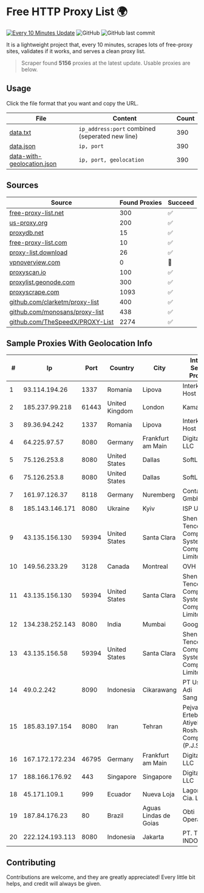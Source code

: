 
# Free HTTP Proxy List 🌍

[![Every 10 Minutes Update](https://github.com/mertguvencli/http-proxy-list/actions/workflows/main.yml/badge.svg?branch=main)](https://github.com/mertguvencli/http-proxy-list/actions/workflows/main.yml)
![GitHub](https://img.shields.io/github/license/mertguvencli/http-proxy-list)
![GitHub last commit](https://img.shields.io/github/last-commit/mertguvencli/http-proxy-list)

It is a lightweight project that, every 10 minutes, scrapes lots of free-proxy sites, validates if it works, and serves a clean proxy list.


> Scraper found **5156** proxies at the latest update. Usable proxies are below.

## Usage

Click the file format that you want and copy the URL.


|File|Content|Count|
|----|-------|-----|
|[data.txt](https://raw.githubusercontent.com/mertguvencli/http-proxy-list/main/proxy-list/data.txt)|`ip_address:port` combined (seperated new line)|390|
|[data.json](https://raw.githubusercontent.com/mertguvencli/http-proxy-list/main/proxy-list/data.json)|`ip, port`|390|
|[data-with-geolocation.json](https://raw.githubusercontent.com/mertguvencli/http-proxy-list/main/proxy-list/data-with-geolocation.json)|`ip, port, geolocation`|390|

## Sources

|Source|Found Proxies|Succeed|
|------|-------------|-------|
|[free-proxy-list.net](https://free-proxy-list.net)|300|✅|
|[us-proxy.org](https://www.us-proxy.org)|200|✅|
|[proxydb.net](http://proxydb.net)|15|✅|
|[free-proxy-list.com](https://free-proxy-list.com/?page=&port=&type%5B%5D=http&type%5B%5D=https&up_time=0&search=Search)|10|✅|
|[proxy-list.download](https://www.proxy-list.download/HTTP)|26|✅|
|[vpnoverview.com](https://vpnoverview.com/privacy/anonymous-browsing/free-proxy-servers)|0|🚫|
|[proxyscan.io](https://www.proxyscan.io)|100|✅|
|[proxylist.geonode.com](https://proxylist.geonode.com/api/proxy-list?limit=300&page=1&sort_by=lastChecked&sort_type=desc&protocols=http,https)|300|✅|
|[proxyscrape.com](https://api.proxyscrape.com/v2/?request=displayproxies&protocol=http&timeout=10000&country=all&ssl=all&anonymity=all)|1093|✅|
|[github.com/clarketm/proxy-list](https://raw.githubusercontent.com/clarketm/proxy-list/master/proxy-list-raw.txt)|400|✅|
|[github.com/monosans/proxy-list](https://raw.githubusercontent.com/monosans/proxy-list/main/proxies/http.txt)|438|✅|
|[github.com/TheSpeedX/PROXY-List](https://raw.githubusercontent.com/TheSpeedX/PROXY-List/master/http.txt)|2274|✅|


## Sample Proxies With Geolocation Info

|#|Ip|Port|Country|City|Internet Service Provider|
|-|--|----|-------|----|-------------------------|
|1|93.114.194.26|1337|Romania|Lipova|Interkvm Host SRL|
|2|185.237.99.218|61443|United Kingdom|London|Kamatera Inc|
|3|89.36.94.242|1337|Romania|Lipova|Interkvm Host SRL|
|4|64.225.97.57|8080|Germany|Frankfurt am Main|DigitalOcean, LLC|
|5|75.126.253.8|8080|United States|Dallas|SoftLayer|
|6|75.126.253.8|8080|United States|Dallas|SoftLayer|
|7|161.97.126.37|8118|Germany|Nuremberg|Contabo GmbH|
|8|185.143.146.171|8080|Ukraine|Kyiv|ISP UTELS|
|9|43.135.156.130|59394|United States|Santa Clara|Shenzhen Tencent Computer Systems Company Limited|
|10|149.56.233.29|3128|Canada|Montreal|OVH Hosting|
|11|43.135.156.130|59394|United States|Santa Clara|Shenzhen Tencent Computer Systems Company Limited|
|12|134.238.252.143|8080|India|Mumbai|Google LLC|
|13|43.135.156.58|59394|United States|Santa Clara|Shenzhen Tencent Computer Systems Company Limited|
|14|49.0.2.242|8090|Indonesia|Cikarawang|PT Usaha Adi Sanggoro|
|15|185.83.197.154|8080|Iran|Tehran|Pejvak Ertebatat Atiyeh Roshan Company (P.J.S.)|
|16|167.172.172.234|46795|Germany|Frankfurt am Main|DigitalOcean, LLC|
|17|188.166.176.92|443|Singapore|Singapore|DigitalOcean, LLC|
|18|45.171.109.1|999|Ecuador|Nueva Loja|Lagonet-tv Cia. Ltda.|
|19|187.84.176.23|80|Brazil|Aguas Lindas de Goias|Obti Operadora|
|20|222.124.193.113|8080|Indonesia|Jakarta|PT. TELKOM INDONESIA|



## Contributing

Contributions are welcome, and they are greatly appreciated! Every
little bit helps, and credit will always be given.

